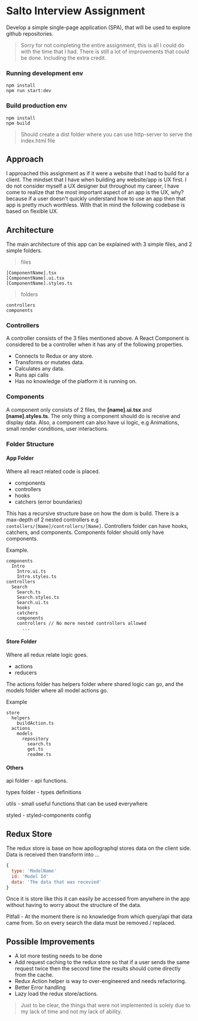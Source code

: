 # Salto Interview Assignment

Develop a simple single-page application (SPA), that will be used to explore github
repositories.

> Sorry for not completing the entire assignment, this is all I could do with the time that I had. There is still a lot of improvements that could be done. Including the extra credit.

### Running development env
```
npm install
npm run start:dev
```

### Build production env
```
npm install
npm build
```
> Should create a dist folder where you can use http-server to serve the index.html file

## Approach
I approached this assignment as if it were a website that I had to build for a client. The mindset that I have when building any website/app is UX first. I do not consider myself a UX designer but throughout my career, I have come to realize that the most important aspect of an app is the UX, why? because if a user doesn't quickly understand how to use an app then that app is pretty much worthless. With that in mind the following codebase is based on flexible UX.


## Architecture

The main architecture of this app can be explained with 3 simple files, and 2 simple folders.

> files
```
[ComponentName].tsx
[ComponentName].ui.tsx
[ComponentName].styles.ts
```

> folders
```
controllers
components
```

### Controllers
A controller consists of the 3 files mentioned above. A React Component is considered to be a controller when it has any of the following properties.

* Connects to Redux or any store.
* Transforms or mutates data.
* Calculates any data.
* Runs api calls
* Has no knowledge of the platform it is running on.


### Components
A component only consists of 2 files, the **[name].ui.tsx** and **[name].styles.ts**.
The only thing a component should do is receive and display data. Also, a component can also have ui logic, e.g Animations, small render conditions, user interactions.

### Folder Structure

#### App Folder
Where all react related code is placed.

 * components
 * controllers
 * hooks
 * catchers (error boundaries)

This has a recursive structure base on how the dom is build. There is a max-depth of 2 nested controllers e.g `contollers/[Name]/controllers/[Name]`. Controllers folder can have hooks, catchers, and components. Components folder should only have components.

Example.

```
components
  Intro
    Intro.ui.ts
    Intro.styles.ts
controllers
  Search
    Search.ts
    Search.styles.ts
    Search.ui.ts
    hooks
    catchers
    components
    controllers // No more nested controllers allowed
      ...
```

#### Store Folder
Where all redux relate logic goes.

* actions
* reducers

The actions folder has helpers folder where shared logic can go, and the models folder where all model actions go.

Example
```
store
  helpers
    buildAction.ts
  actions
    models
      repository
        search.ts
        get.ts
        readme.ts
```

#### Others
api folder - api functions.

types folder - types definitions

utils - small useful functions that can be used everywhere

styled - styled-components config


## Redux Store
The redux store is base on how apollographql stores data on the client side.
Data is received then transform into ...

```javascript
{
  type: 'ModelName'
  id: 'Model Id'
  data: 'The data that was recevied'
}
```

Once it is store like this it can easily be accessed from anywhere in the app without having to worry about the structure of the data.

Pitfall - At the moment there is no knowledge from which query/api that data came from. So on every search the data must be removed / replaced.


## Possible Improvements

* A lot more testing needs to be done
* Add request caching to the redux store so that if a user sends the same request twice then the second time the results should come directly from the cache.
* Redux Action helper is way to over-engineered and needs refactoring.
* Better Error handling
* Lazy load the redux store/actions.


> Just to be clear, the things that were not implemented is solely due to my lack of time and not my lack of ability.
